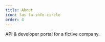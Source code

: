 ```yaml
---
title: About
icon: fas fa-info-circle
order: 4
---
```


API & developer portal for a fictive company.




